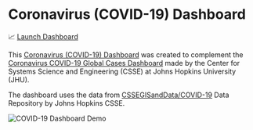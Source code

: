 # Coronavirus (COVID-19) Dashboard

📈 [Launch Dashboard](https://trekhleb.github.io/covid-19/)

This [Coronavirus (COVID-19) Dashboard](https://trekhleb.github.io/covid-19/) was created to complement the [Coronavirus COVID-19 Global Cases Dashboard](https://www.arcgis.com/apps/opsdashboard/index.html#/bda7594740fd40299423467b48e9ecf6) made by the Center for Systems Science and Engineering (CSSE) at Johns Hopkins University (JHU).

The dashboard uses the data from [CSSEGISandData/COVID-19](https://github.com/CSSEGISandData/COVID-19) Data Repository by Johns Hopkins CSSE.

![COVID-19 Dashboard Demo](./img/demo.gif)
